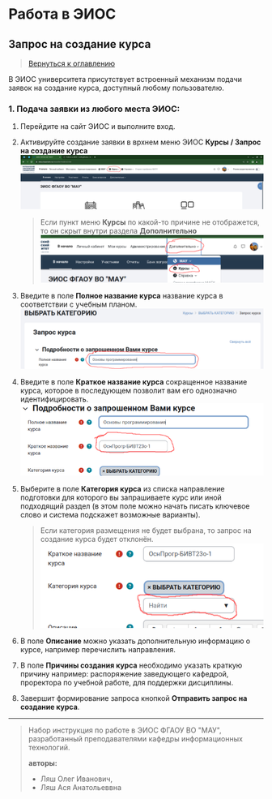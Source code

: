 # Работа в ЭИОС 

## Запрос на создание курса

> [Вернуться к оглавлению](../index.md)

В ЭИОС университета присутствует встроенный механизм подачи заявок на создание курса, доступный любому пользователю.

### 1. Подача заявки из любого места ЭИОС:
1. Перейдите на сайт ЭИОС и выполните вход.
2. Активируйте создание заявки в врхнем меню ЭИОС **Курсы / Запрос на создание курса**
![img_19.png](img_19.png)
   > Если пункт меню **Курсы** по какой-то причине не отображется, то он скрыт внутри раздела **Дополнительно**
   > ![img_20.png](img_20.png) 

3. Введите в поле **Полное название курса** название курса в соответствии с учебным планом.
![img_21.png](img_21.png)

4. Введите в поле **Краткое название курса** сокращенное название курса, которое в последующем позволит вам его однозначно идентифицировать.
![img_22.png](img_22.png)

5. Выберите в поле **Категория курса** из списка направление подготовки для которого вы запрашиваете курс или иной подходящий раздел (в этом поле можно начать писать ключевое слово и система подскажет возможные варианты).
   > Если категория размещения не будет выбрана, то запрос на создание курса будет отклонён.
![img_23.png](img_23.png)

7. В поле **Описание** можно указать дополнительную информацию о курсе, например перечислить направления.
8. В поле **Причины создания курса** необходимо указать краткую причину например: распоряжение заведующего кафедрой, проректора по учебной работе, для поддержки дисциплины.
9. Завершит формирование запроса кнопкой **Отправить запрос на создание курса**.





---

> Набор инструкция по работе в ЭИОС ФГАОУ ВО "МАУ", разработанный преподавателями кафедры информационных технологий.
> 
> **авторы:** 
>   - Ляш Олег Иванович, 
>   - Ляш Ася Анатольеввна